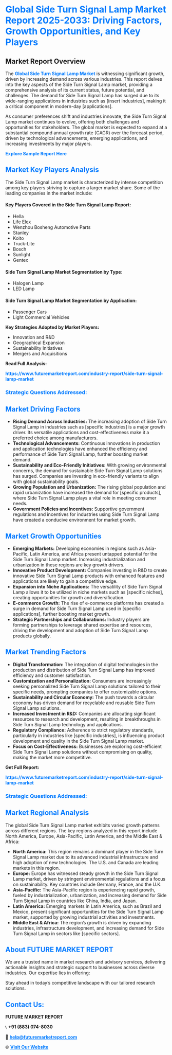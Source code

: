 <h1 style="color: #007BFF;">Global Side Turn Signal Lamp Market Report 2025-2033: Driving Factors, Growth Opportunities, and Key Players</h1>

<section id="overview">
<h2>Market Report Overview</h2>
<p>The <a href="https://www.futuremarketreport.com/industry-report/side-turn-signal-lamp-market" style="color: #007BFF; text-decoration: none;"><strong>Global Side Turn Signal Lamp Market</strong></a> is witnessing significant growth, driven by increasing demand across various industries. This report delves into the key aspects of the Side Turn Signal Lamp market, providing a comprehensive analysis of its current status, future potential, and challenges. The demand for Side Turn Signal Lamp has surged due to its wide-ranging applications in industries such as [insert industries], making it a critical component in modern-day [applications].</p>
<p>As consumer preferences shift and industries innovate, the Side Turn Signal Lamp market continues to evolve, offering both challenges and opportunities for stakeholders. The global market is expected to expand at a substantial compound annual growth rate (CAGR) over the forecast period, driven by technological advancements, emerging applications, and increasing investments by major players.</p>
</section>

<section id="overview">
<p><a href="https://www.futuremarketreport.com/request-sample/reportId=115637" style="color: #007BFF; text-decoration: none;"><strong>Explore Sample Report Here</strong></a></p>
</section>

<section id="key-players">
<h2 style="color: #007BFF;">Market Key Players Analysis</h2>
<p>The Side Turn Signal Lamp market is characterized by intense competition among key players striving to capture a larger market share. Some of the leading companies in the market include:</p>
<h4>Key Players Covered in the Side Turn Signal Lamp Report:</h4>
<ul><li>Hella</li><li>Life Elex</li><li>Wenzhou Bosheng Automotive Parts</li><li>Stanley</li><li>Koito</li><li>Truck-Lite</li><li>Bosch</li><li>Sunlight</li><li>Gentex</li></ul>
<h4>Side Turn Signal Lamp Market Segmentation by Type:</h4>
<ul><li>Halogen Lamp</li><li>LED Lamp</li></ul>

<h4>Side Turn Signal Lamp Market Segmentation by Application:</h4>
<ul><li>Passenger Cars</li><li>Light Commercial Vehicles</li></ul>
<p><strong>Key Strategies Adopted by Market Players:</strong></p>
<ul>
<li>Innovation and R&D</li>
<li>Geographical Expansion</li>
<li>Sustainability Initiatives</li>
<li>Mergers and Acquisitions</li>
</ul>
</section>

<section>
<p><strong>Read Full Analysis: </strong></p><a href="https://www.futuremarketreport.com/industry-report/side-turn-signal-lamp-market" style="color: #007BFF; text-decoration: none;"><strong>https://www.futuremarketreport.com/industry-report/side-turn-signal-lamp-market</strong></a>
<h3 style="color: #007BFF;">Strategic Questions Addressed:</h3>
</section>

<section id="driving-factors">
<h2 style="color: #007BFF;">Market Driving Factors</h2>
<ul>
<li><strong>Rising Demand Across Industries:</strong> The increasing adoption of Side Turn Signal Lamp in industries such as [specific industries] is a major growth driver. Its versatile applications and cost-effectiveness make it a preferred choice among manufacturers.</li>
<li><strong>Technological Advancements:</strong> Continuous innovations in production and application technologies have enhanced the efficiency and performance of Side Turn Signal Lamp, further boosting market demand.</li>
<li><strong>Sustainability and Eco-Friendly Initiatives:</strong> With growing environmental concerns, the demand for sustainable Side Turn Signal Lamp solutions has surged. Companies are investing in eco-friendly variants to align with global sustainability goals.</li>
<li><strong>Growing Population and Urbanization:</strong> The rising global population and rapid urbanization have increased the demand for [specific products], where Side Turn Signal Lamp plays a vital role in meeting consumer needs.</li>
<li><strong>Government Policies and Incentives:</strong> Supportive government regulations and incentives for industries using Side Turn Signal Lamp have created a conducive environment for market growth.</li>
</ul>
</section>

<section id="growth-opportunities">
<h2 style="color: #007BFF;">Market Growth Opportunities</h2>
<ul>
<li><strong>Emerging Markets:</strong> Developing economies in regions such as Asia-Pacific, Latin America, and Africa present untapped potential for the Side Turn Signal Lamp market. Increasing industrialization and urbanization in these regions are key growth drivers.</li>
<li><strong>Innovative Product Development:</strong> Companies investing in R&D to create innovative Side Turn Signal Lamp products with enhanced features and applications are likely to gain a competitive edge.</li>
<li><strong>Expansion into Niche Applications:</strong> The versatility of Side Turn Signal Lamp allows it to be utilized in niche markets such as [specific niches], creating opportunities for growth and diversification.</li>
<li><strong>E-commerce Growth:</strong> The rise of e-commerce platforms has created a surge in demand for Side Turn Signal Lamp used in [specific applications], further boosting market growth.</li>
<li><strong>Strategic Partnerships and Collaborations:</strong> Industry players are forming partnerships to leverage shared expertise and resources, driving the development and adoption of Side Turn Signal Lamp products globally.</li>
</ul>
</section>

<section id="trending-factors">
<h2 style="color: #007BFF;">Market Trending Factors</h2>
<ul>
<li><strong>Digital Transformation:</strong> The integration of digital technologies in the production and distribution of Side Turn Signal Lamp has improved efficiency and customer satisfaction.</li>
<li><strong>Customization and Personalization:</strong> Consumers are increasingly seeking personalized Side Turn Signal Lamp solutions tailored to their specific needs, prompting companies to offer customizable options.</li>
<li><strong>Sustainability and Circular Economy:</strong> The push towards a circular economy has driven demand for recyclable and reusable Side Turn Signal Lamp solutions.</li>
<li><strong>Increased Investment in R&D:</strong> Companies are allocating significant resources to research and development, resulting in breakthroughs in Side Turn Signal Lamp technology and applications.</li>
<li><strong>Regulatory Compliance:</strong> Adherence to strict regulatory standards, particularly in industries like [specific industries], is influencing product development and quality in the Side Turn Signal Lamp market.</li>
<li><strong>Focus on Cost-Effectiveness:</strong> Businesses are exploring cost-efficient Side Turn Signal Lamp solutions without compromising on quality, making the market more competitive.</li>
</ul>
</section>

<section>
<p><strong>Get Full Report: </strong></p><a href="https://www.futuremarketreport.com/industry-report/side-turn-signal-lamp-market" style="color: #007BFF; text-decoration: none;"><strong>https://www.futuremarketreport.com/industry-report/side-turn-signal-lamp-market</strong></a>
<h3 style="color: #007BFF;">Strategic Questions Addressed:</h3>
</section>


<section id="regional-analysis">
<h2 style="color: #007BFF;">Market Regional Analysis</h2>
<p>The global Side Turn Signal Lamp market exhibits varied growth patterns across different regions. The key regions analyzed in this report include North America, Europe, Asia-Pacific, Latin America, and the Middle East & Africa:</p>
<ul>
<li><strong>North America:</strong> This region remains a dominant player in the Side Turn Signal Lamp market due to its advanced industrial infrastructure and high adoption of new technologies. The U.S. and Canada are leading markets in this region.</li>
<li><strong>Europe:</strong> Europe has witnessed steady growth in the Side Turn Signal Lamp market, driven by stringent environmental regulations and a focus on sustainability. Key countries include Germany, France, and the U.K.</li>
<li><strong>Asia-Pacific:</strong> The Asia-Pacific region is experiencing rapid growth, fueled by industrialization, urbanization, and increasing demand for Side Turn Signal Lamp in countries like China, India, and Japan.</li>
<li><strong>Latin America:</strong> Emerging markets in Latin America, such as Brazil and Mexico, present significant opportunities for the Side Turn Signal Lamp market, supported by growing industrial activities and investments.</li>
<li><strong>Middle East & Africa:</strong> The region’s growth is driven by expanding industries, infrastructure development, and increasing demand for Side Turn Signal Lamp in sectors like [specific sectors].</li>
</ul>
</section>

<footer>
<h2 style="color: #007BFF;">About FUTURE MARKET REPORT</h2>
<p>We are a trusted name in market research and advisory services, delivering actionable insights and strategic support to businesses across diverse industries. Our expertise lies in offering:</p>

<p>Stay ahead in today’s competitive landscape with our tailored research solutions.</p>

<h2 style="color: #007BFF;">Contact Us:</h2>
<p><strong>FUTURE MARKET REPORT</strong></p>
<p>📞 <strong>+91 (883) 074-8030</strong></p>
<p>📧 <strong><a href="mailto:help@futuremarketreport.com" style="color: #007BFF;">help@futuremarketreport.com</a></strong></p>
<p>🌐 <strong><a href="https://www.futuremarketreport.com/" style="color: #007BFF;">Visit Our Website</a></strong></p>
</footer>